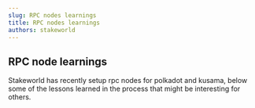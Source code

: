 ```yaml
---
slug: RPC nodes learnings
title: RPC nodes learnings
authors: stakeworld
---
```


## RPC node learnings
Stakeworld has recently setup rpc nodes for polkadot and kusama, below some of the lessons learned in the process that might be interesting for others.


